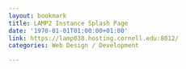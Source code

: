 ```yaml
---
layout: bookmark
title: LAMP2 Instance Splash Page
date: '1970-01-01T01:00:00+01:00'
link: https://lamp038.hosting.cornell.edu:8012/
categories: Web Design / Development

---
```

